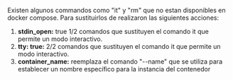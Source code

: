 Existen algunos commandos como "it" y "rm" que no estan disponibles en docker compose. Para sustituirlos de realizaron las siguientes acciones:

  1. **stdin_open:** true 1/2 comandos que sustituyen el comando it que permite un modo interactivo.
  2. **tty: true:** 2/2 comandos que sustituyen el comando it que permite un modo interactivo.
  3. **container_name:** reemplaza el comando "--name" que se utiliza para establecer un nombre específico   para la instancia del contenedor
